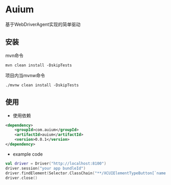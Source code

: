 # Auium
基于WebDriverAgent实现的简单驱动

## 安装
mvn命令
```shell
mvn clean install -DskipTests
```

项目内当mvnw命令
```shell
./mvnw clean install -DskipTests
```

## 使用

- 使用依赖
```xml
<dependency>
    <groupId>com.auium</groupId>
    <artifactId>auium</artifactId>
    <version>0.0.1</version>
</dependency>
```

- example code
```kotlin
val driver = Driver("http://localhost:8100")
driver.session("your app bundleId")
driver.findElement(Selector.ClassChain("**/XCUIElementTypeButton[`name == 'Me'`]"))?.tap()
driver.close()
```